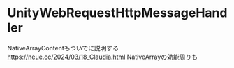 ﻿# UnityWebRequestHttpMessageHandler
NativeArrayContentもついでに説明する
https://neue.cc/2024/03/18_Claudia.html
NativeArrayの効能周りも
